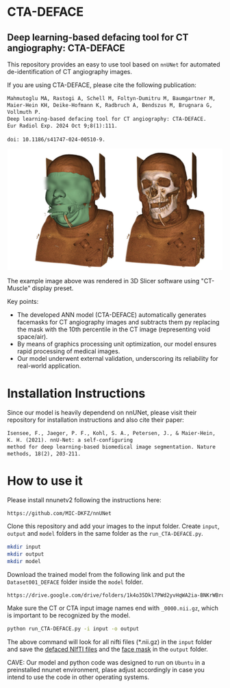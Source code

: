 # CTA-DEFACE

## Deep learning-based defacing tool for CT angiography: CTA-DEFACE


This repository provides an easy to use tool based on `nnUNet` for automated de-identification of CT angiography images. 

If you are using CTA-DEFACE, please cite the following publication:


```shell
Mahmutoglu MA, Rastogi A, Schell M, Foltyn-Dumitru M, Baumgartner M, Maier-Hein KH, Deike-Hofmann K, Radbruch A, Bendszus M, Brugnara G, Vollmuth P. 
Deep learning-based defacing tool for CT angiography: CTA-DEFACE. 
Eur Radiol Exp. 2024 Oct 9;8(1):111. 

doi: 10.1186/s41747-024-00510-9.
```

![alt text](https://github.com/CCI-Bonn/CTA-DEFACE/blob/main/CTA-DEFACE_example.png?raw=true)

The example image above was rendered in 3D Slicer software using "CT-Muscle" display preset. 


Key points:
*	The developed ANN model (CTA-DEFACE) automatically generates facemasks for CT angiography images and subtracts them py replacing the mask with the 10th percentile in the CT image (representing void space/air). 
*	By means of graphics processing unit optimization, our model ensures rapid processing of medical images.
*	Our model underwent external validation, underscoring its reliability for real-world application.


# Installation Instructions 



Since our model is heavily dependend on nnUNet, please visit their repository for installation instructions and also cite their paper:

```shell
Isensee, F., Jaeger, P. F., Kohl, S. A., Petersen, J., & Maier-Hein, K. H. (2021). nnU-Net: a self-configuring 
method for deep learning-based biomedical image segmentation. Nature methods, 18(2), 203-211.

```



# How to use it 


Please install nnunetv2 following the instructions here:

```shell
https://github.com/MIC-DKFZ/nnUNet
```

Clone this repository and add your images to the input folder. 
Create `input`, `output` and `model` folders in the same folder as the `run_CTA-DEFACE.py`.

```bash
mkdir input
mkdir output
mkdir model
```

Download the trained model from the following link and put the `Dataset001_DEFACE` folder inside the `model` folder.

```bash
https://drive.google.com/drive/folders/1k4o35Dkl7PWd2yvHqWA2ia-BNKrWBrqg?usp=sharing
```

Make sure the CT or CTA input image names end with `_0000.nii.gz`, which is important to be recognized by the model. 

```bash
python run_CTA-DEFACE.py -i input -o output
```

The above command will look for all nifti files (*.nii.gz) in the `input` folder and save the <ins>defaced NIfTI files</ins> and the <ins>face mask</ins> in the `output` folder. 

CAVE: Our model and python code was designed to run on `Ubuntu` in a preinstalled nnunet environment, plase adjust accordingly in case you intend to use the code in other operating systems.


 
 
